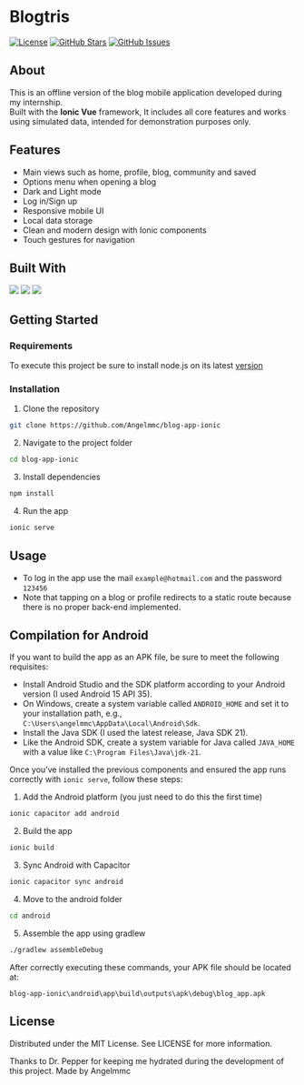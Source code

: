 # Blogtris

[![License](https://img.shields.io/badge/license-MIT-blue.svg)](LICENSE)
[![GitHub Stars](https://img.shields.io/github/stars/Angelmmc/blogtris-app-ionic.svg)](https://github.com/Angelmmc/blogtris-app-ionic/stargazers)
[![GitHub Issues](https://img.shields.io/github/issues/Angelmmc/blogtris-app-ionic.svg)](https://github.com/Angelmmc/blogtris-app-ionic/issues)

## About 
This is an offline version of the blog mobile application developed during my internship.  
Built with the **Ionic Vue** framework, It includes all core features and works using simulated data, intended for demonstration purposes only.

## Features

- Main views such as home, profile, blog, community and saved
- Options menu when opening a blog
- Dark and Light mode
- Log in/Sign up
- Responsive mobile UI
- Local data storage
- Clean and modern design with Ionic components
- Touch gestures for navigation

## Built With
<img src="https://img.shields.io/badge/Ionic-3880FF?style=for-the-badge&logo=ionic&logoColor=white" />
<img src="https://img.shields.io/badge/Vue%20js-35495E?style=for-the-badge&logo=vuedotjs&logoColor=4FC08D" />
<img src="https://img.shields.io/badge/Capacitor-119EFF?style=for-the-badge&logo=Capacitor&logoColor=white" />

## Getting Started

### Requirements

To execute this project be sure to install node.js on its latest [version](https://nodejs.org/es)

### Installation

1. Clone the repository
```bash
git clone https://github.com/Angelmmc/blog-app-ionic
```
2. Navigate to the project folder
```bash
cd blog-app-ionic
```
3. Install dependencies
```bash
npm install
```
4. Run the app
```bash
ionic serve
```

## Usage

- To log in the app use the mail `example@hotmail.com` and the password `123456`
- Note that tapping on a blog or profile redirects to a static route because there is no proper back-end implemented.

## Compilation for Android

If you want to build the app as an APK file, be sure to meet the following requisites:

- Install Android Studio and the SDK platform according to your Android version (I used Android 15 API 35).
- On Windows, create a system variable called `ANDROID_HOME` and set it to your installation path, e.g., `C:\Users\angelmmc\AppData\Local\Android\Sdk`.
- Install the Java SDK (I used the latest release, Java SDK 21).
- Like the Android SDK, create a system variable for Java called `JAVA_HOME` with a value like `C:\Program Files\Java\jdk-21`.

Once you’ve installed the previous components and ensured the app runs correctly with `ionic serve`, follow these steps:

1. Add the Android platform (you just need to do this the first time)

```bash
ionic capacitor add android
```

2. Build the app
```bash
ionic build
```

3. Sync Android with Capacitor
```bash
ionic capacitor sync android
```

4. Move to the android folder
```bash
cd android
```

5. Assemble the app using gradlew
```bash
./gradlew assembleDebug
```

After correctly executing these commands, your APK file should be located at:

`blog-app-ionic\android\app\build\outputs\apk\debug\blog_app.apk`

## License
Distributed under the MIT License. See LICENSE for more information.

Thanks to Dr. Pepper for keeping me hydrated during the development of this project.
Made by Angelmmc 
